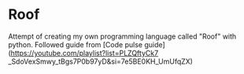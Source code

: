 # Roof
Attempt of creating my own programming language called "Roof" with python.
Followed guide from [Code pulse guide](https://youtube.com/playlist?list=PLZQftyCk7 _SdoVexSmwy_tBgs7P0b97yD&si=7e5BE0KH_UmUfqZX)